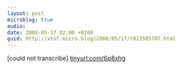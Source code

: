 ```yaml
---
layout: post
microblog: true
audio: 
date: 2008-05-17 02:00 +0200
guid: http://xtof.micro.blog/2008/05/17/t813505707.html
---
```

[could not transcribe]
[tinyurl.com/6p8xhg](http://tinyurl.com/6p8xhg)

